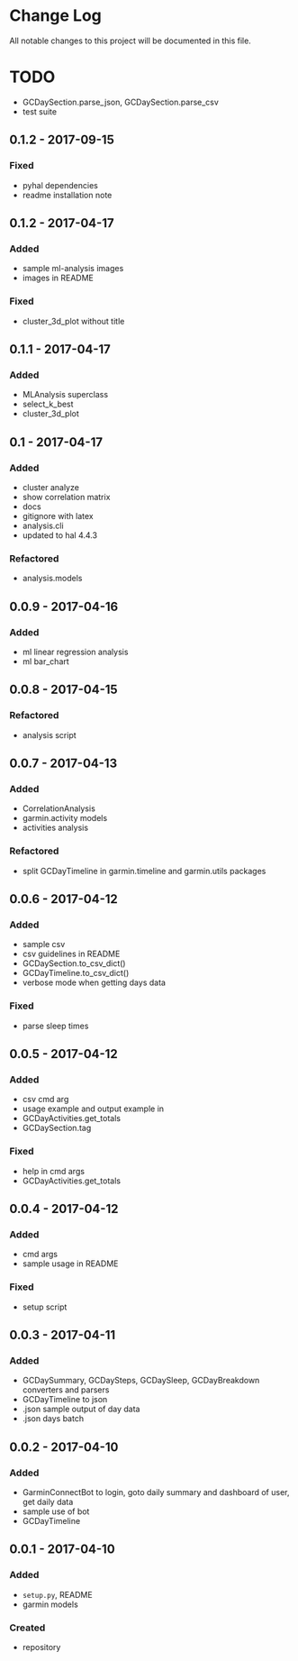 # Change Log
All notable changes to this project will be documented in this file.

# TODO
- GCDaySection.parse_json, GCDaySection.parse_csv
- test suite

## 0.1.2 - 2017-09-15

### Fixed
- pyhal dependencies
- readme installation note

## 0.1.2 - 2017-04-17

### Added
- sample ml-analysis images
- images in README

### Fixed
- cluster_3d_plot without title

## 0.1.1 - 2017-04-17

### Added
- MLAnalysis superclass
- select_k_best
- cluster_3d_plot

## 0.1 - 2017-04-17

### Added
- cluster analyze
- show correlation matrix
- docs
- gitignore with latex
- analysis.cli
- updated to hal 4.4.3

### Refactored
- analysis.models

## 0.0.9 - 2017-04-16

### Added
- ml linear regression analysis
- ml bar_chart

## 0.0.8 - 2017-04-15

### Refactored
- analysis script

## 0.0.7 - 2017-04-13

### Added
- CorrelationAnalysis
- garmin.activity models
- activities analysis

### Refactored
- split GCDayTimeline in garmin.timeline and garmin.utils packages

## 0.0.6 - 2017-04-12

### Added
- sample csv
- csv guidelines in README
- GCDaySection.to_csv_dict()
- GCDayTimeline.to_csv_dict()
- verbose mode when getting days data

### Fixed
- parse sleep times

## 0.0.5 - 2017-04-12

### Added
- csv cmd arg
- usage example and output example in 
- GCDayActivities.get_totals
- GCDaySection.tag

### Fixed
- help in cmd args
- GCDayActivities.get_totals

## 0.0.4 - 2017-04-12

### Added
- cmd args
- sample usage in README

### Fixed
- setup script

## 0.0.3 - 2017-04-11

### Added
- GCDaySummary, GCDaySteps, GCDaySleep, GCDayBreakdown converters and parsers
- GCDayTimeline to json
- .json sample output of day data
- .json days batch

## 0.0.2 - 2017-04-10

### Added
- GarminConnectBot to login, goto daily summary and dashboard of user, get daily data
- sample use of bot
- GCDayTimeline

## 0.0.1 - 2017-04-10

### Added
- `setup.py`, README
- garmin models

### Created
- repository
